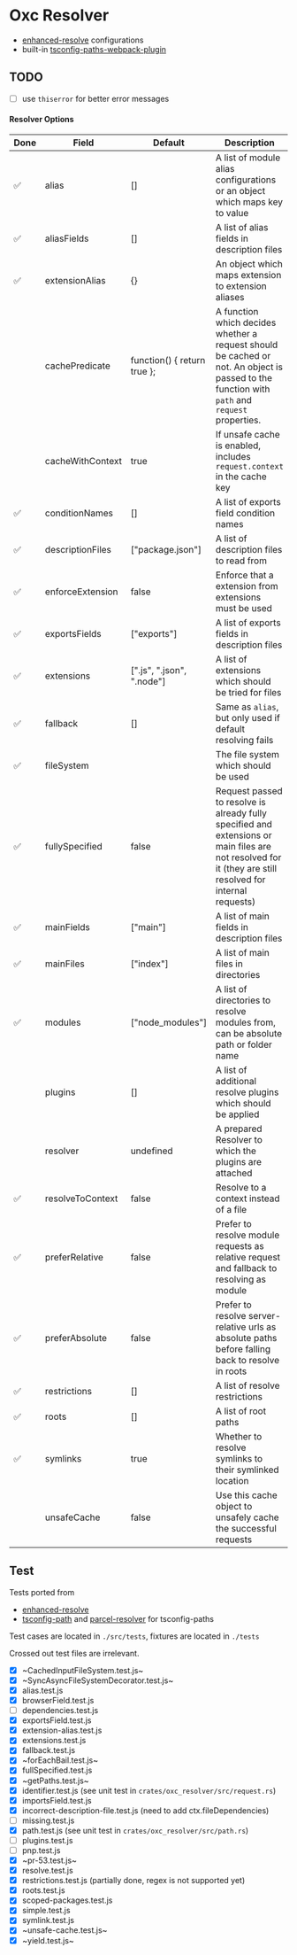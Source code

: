 # Oxc Resolver

* [enhanced-resolve](https://github.com/webpack/enhanced-resolve) configurations
* built-in [tsconfig-paths-webpack-plugin](https://github.com/dividab/tsconfig-paths-webpack-plugin)

## TODO

- [ ] use `thiserror` for better error messages

#### Resolver Options

| Done | Field            | Default                     | Description                                                                                                                                               |
|------|------------------|-----------------------------| --------------------------------------------------------------------------------------------------------------------------------------------------------- |
|  ✅  | alias            | []                          | A list of module alias configurations or an object which maps key to value                                                                                |
|  ✅  | aliasFields      | []                          | A list of alias fields in description files                                                                                                               |
|  ✅  | extensionAlias   | {}                          | An object which maps extension to extension aliases                                                                                                       |
|      | cachePredicate   | function() { return true }; | A function which decides whether a request should be cached or not. An object is passed to the function with `path` and `request` properties.             |
|      | cacheWithContext | true                        | If unsafe cache is enabled, includes `request.context` in the cache key                                                                                   |
|  ✅  | conditionNames   | []                          | A list of exports field condition names                                                                                                                   |
|  ✅  | descriptionFiles | ["package.json"]            | A list of description files to read from                                                                                                                  |
|  ✅  | enforceExtension | false                       | Enforce that a extension from extensions must be used                                                                                                     |
|  ✅  | exportsFields    | ["exports"]                 | A list of exports fields in description files                                                                                                             |
|  ✅  | extensions       | [".js", ".json", ".node"]   | A list of extensions which should be tried for files                                                                                                      |
|  ✅  | fallback         | []                          | Same as `alias`, but only used if default resolving fails                                                                                                 |
|  ✅  | fileSystem       |                             | The file system which should be used                                                                                                                      |
|  ✅  | fullySpecified   | false                       | Request passed to resolve is already fully specified and extensions or main files are not resolved for it (they are still resolved for internal requests) |
|  ✅  | mainFields       | ["main"]                    | A list of main fields in description files                                                                                                                |
|  ✅  | mainFiles        | ["index"]                   | A list of main files in directories                                                                                                                       |
|  ✅  | modules          | ["node_modules"]            | A list of directories to resolve modules from, can be absolute path or folder name                                                                        |
|      | plugins          | []                          | A list of additional resolve plugins which should be applied                                                                                              |
|      | resolver         | undefined                   | A prepared Resolver to which the plugins are attached                                                                                                     |
|  ✅  | resolveToContext | false                       | Resolve to a context instead of a file                                                                                                                    |
|  ✅  | preferRelative   | false                       | Prefer to resolve module requests as relative request and fallback to resolving as module                                                                 |
|  ✅  | preferAbsolute   | false                       | Prefer to resolve server-relative urls as absolute paths before falling back to resolve in roots                                                          |
|  ✅  | restrictions     | []                          | A list of resolve restrictions                                                                                                                            |
|  ✅  | roots            | []                          | A list of root paths                                                                                                                                      |
|  ✅  | symlinks         | true                        | Whether to resolve symlinks to their symlinked location                                                                                                   |
|      | unsafeCache      | false                       | Use this cache object to unsafely cache the successful requests

## Test

Tests ported from
* [enhanced-resolve](https://github.com/webpack/enhanced-resolve/tree/main/test)
* [tsconfig-path](https://github.com/dividab/tsconfig-paths/blob/master/src/__tests__/data/match-path-data.ts) and [parcel-resolver](https://github.com/parcel-bundler/parcel/tree/v2/packages/utils/node-resolver-core/test/fixture/tsconfig) for tsconfig-paths

Test cases are located in `./src/tests`, fixtures are located in `./tests`

Crossed out test files are irrelevant.

- [x] ~CachedInputFileSystem.test.js~
- [x] ~SyncAsyncFileSystemDecorator.test.js~
- [x] alias.test.js
- [x] browserField.test.js
- [ ] dependencies.test.js
- [x] exportsField.test.js
- [x] extension-alias.test.js
- [x] extensions.test.js
- [x] fallback.test.js
- [x] ~forEachBail.test.js~
- [x] fullSpecified.test.js
- [x] ~getPaths.test.js~
- [x] identifier.test.js (see unit test in `crates/oxc_resolver/src/request.rs`)
- [x] importsField.test.js
- [x] incorrect-description-file.test.js (need to add ctx.fileDependencies)
- [ ] missing.test.js
- [x] path.test.js (see unit test in `crates/oxc_resolver/src/path.rs`)
- [ ] plugins.test.js
- [ ] pnp.test.js
- [x] ~pr-53.test.js~
- [x] resolve.test.js
- [x] restrictions.test.js (partially done, regex is not supported yet)
- [x] roots.test.js
- [x] scoped-packages.test.js
- [x] simple.test.js
- [x] symlink.test.js
- [x] ~unsafe-cache.test.js~
- [x] ~yield.test.js~
